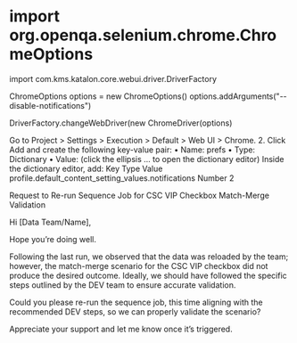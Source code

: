 # import org.openqa.selenium.chrome.ChromeOptions
import com.kms.katalon.core.webui.driver.DriverFactory

ChromeOptions options = new ChromeOptions()
options.addArguments("--disable-notifications")

DriverFactory.changeWebDriver(new ChromeDriver(options)

Go to Project > Settings > Execution > Default > Web UI > Chrome.
	2.	Click Add and create the following key-value pair:
	•	Name: prefs
	•	Type: Dictionary
	•	Value: (click the ellipsis ... to open the dictionary editor)
Inside the dictionary editor, add:
Key
Type
Value
profile.default_content_setting_values.notifications
Number
2


Request to Re-run Sequence Job for CSC VIP Checkbox Match-Merge Validation

Hi [Data Team/Name],

Hope you’re doing well.

Following the last run, we observed that the data was reloaded by the team; however, the match-merge scenario for the CSC VIP checkbox did not produce the desired outcome. Ideally, we should have followed the specific steps outlined by the DEV team to ensure accurate validation.

Could you please re-run the sequence job, this time aligning with the recommended DEV steps, so we can properly validate the scenario?

Appreciate your support and let me know once it’s triggered.



